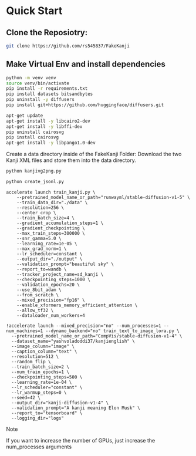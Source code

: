 # Quick Start

## Clone the Reposiotry:
```bash 
git clone https://github.com/rs545837/FakeKanji
```

## Make Virtual Env and install dependencies
```bash
python -m venv venv
source venv/bin/activate
pip install -r requirements.txt
pip install datasets bitsandbytes
pip uninstall -y diffusers
pip install git+https://github.com/huggingface/diffusers.git
```

```bash
apt-get update
apt-get install -y libcairo2-dev
apt-get install -y libffi-dev
pip uninstall cairosvg
pip install cairosvg
apt-get install -y libpango1.0-dev
```

Create a data directory inside of the FakeKanji Folder:
Download the two Kanji XML files and store them into the data directory.

```bash
python kanjivg2png.py
```

```bash
python create_jsonl.py
```


```
accelerate launch train_kanji.py \
    --pretrained_model_name_or_path="runwayml/stable-diffusion-v1-5" \
    --train_data_dir="./data" \
    --resolution=256 \
    --center_crop \
    --train_batch_size=4 \
    --gradient_accumulation_steps=1 \
    --gradient_checkpointing \
    --max_train_steps=300000 \
    --snr_gamma=5.0 \
    --learning_rate=1e-05 \
    --max_grad_norm=1 \
    --lr_scheduler=constant \
    --output_dir="./output" \
    --validation_prompt="beautiful sky" \
    --report_to=wandb \
    --tracker_project_name=sd_kanji \
    --checkpointing_steps=1000 \
    --validation_epochs=20 \
    --use_8bit_adam \
    --from_scratch \
    --mixed_precision="fp16" \
    --enable_xformers_memory_efficient_attention \
    --allow_tf32 \
    --dataloader_num_workers=4
```


```
!accelerate launch --mixed_precision="no" --num_processes=1 --num_machines=1 --dynamo_backend="no" train_text_to_image_lora.py \
  --pretrained_model_name_or_path="CompVis/stable-diffusion-v1-4" \
  --dataset_name="yashvoladoddi37/kanjienglish" \
  --image_column="image" \
  --caption_column="text" \
  --resolution=512 \
  --random_flip \
  --train_batch_size=2 \
  --num_train_epochs=1 \
  --checkpointing_steps=500 \
  --learning_rate=1e-04 \
  --lr_scheduler="constant" \
  --lr_warmup_steps=0 \
  --seed=42 \
  --output_dir="kanji-diffusion-v1-4" \
  --validation_prompt="A kanji meaning Elon Musk" \
  --report_to="tensorboard" \
  --logging_dir="logs"
```
> [!NOTE]
> If you want to increase the number of GPUs, just increase the num_processes arguments
